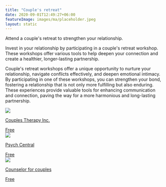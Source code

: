 ```yaml
---
title: "Couple's retreat"
date: 2020-09-01T12:49:27+06:00
featureImage: images/ma/placeholder.jpeg
layout: static
---
```


Attend a couple's retreat to strengthen your relationship.

Invest in your relationship by participating in a couple's retreat workshop. These workshops offer various tools to help deepen your connection and create a healthier, longer-lasting partnership.

Couple's retreat workshops offer a unique opportunity to nurture your relationship, navigate conflicts effectively, and deepen emotional intimacy. By participating in one of these workshops, you can strengthen your bond, fostering a relationship that is not only more fulfilling but also enduring. These experiences provide valuable tools for enhancing communication and connection, paving the way for a more harmonious and long-lasting partnership.

<a class="ma-link" href="https://www.couplestherapyinc.com/couples-retreat-uk/"><div class="ma-card ma-card-Community"><div class="ma-icon"><img src ="/images/Icon-check - community - opacity.svg"/></div><div class="ma-name"><p>Couples Therapy Inc.</p></div><div class="ma-paid-text"><span>Free</span></div></div></a><a class="ma-link" href="https://psychcentral.com/blog/what-is-a-couples-retreat-and-why-should-you-plan-one#1"><div class="ma-card ma-card-Community"><div class="ma-icon"><img src ="/images/Icon-check - community - opacity.svg"/></div><div class="ma-name"><p>Psych Central</p></div><div class="ma-paid-text"><span>Free</span></div></div></a><a class="ma-link" href="https://counselorforcouples.com/the-benefits-of-an-intensive-couples-retreat/"><div class="ma-card ma-card-Community"><div class="ma-icon"><img src ="/images/Icon-check - community - opacity.svg"/></div><div class="ma-name"><p>Counselor for couples</p></div><div class="ma-paid-text"><span>Free</span></div></div></a>  

<br/><br/>






